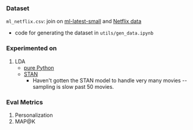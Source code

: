 ### Dataset
`ml_netflix.csv`: join on [ml-latest-small](https://grouplens.org/datasets/movielens/) and [Netflix data](https://www.kaggle.com/datasets/shivamb/netflix-shows?resource=download)
- code for generating the dataset in `utils/gen_data.ipynb`

### Experimented on
1. LDA
    - [pure Python](https://nicoleeesim97.medium.com/building-a-simple-content-based-recommender-system-for-movies-and-tv-shows-73fec4f325ae)
    - [STAN](https://mc-stan.org/docs/2_18/stan-users-guide/latent-dirichlet-allocation.html)
        - Haven't gotten the STAN model to handle very many movies -- sampling is slow past 50 movies.

### Eval Metrics
1. Personalization
2. MAP@K
